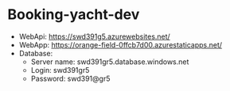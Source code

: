 # Booking-yacht-dev

- WebApi: https://swd391g5.azurewebsites.net/
- WebApp: https://orange-field-0ffcb7d00.azurestaticapps.net/
- Database: 
    + Server name: swd391gr5.database.windows.net
    + Login: swd391gr5
    + Password: swd391@gr5
